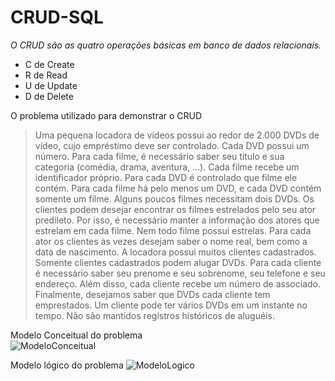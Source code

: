 # CRUD-SQL
*O CRUD são as quatro operações básicas em banco de dados relacionais.* 

* C de Create 
* R de Read
* U de Update
* D de Delete

O problema utilizado para demonstrar o CRUD
> Uma pequena locadora de vídeos possui ao redor de 2.000 DVDs de vídeo, cujo empréstimo deve ser controlado. 
> Cada DVD possui um número. Para cada filme, é necessário saber seu título e sua categoria (comédia, drama, aventura, …). 
> Cada filme recebe um identificador próprio. Para cada DVD é controlado que filme ele contém. 
> Para cada filme há pelo menos um DVD, e cada DVD contém somente um filme. Alguns poucos filmes necessitam dois DVDs. 
> Os clientes podem desejar encontrar os filmes estrelados pelo seu ator predileto. 
> Por isso, é necessário manter a informação dos atores que estrelam em cada filme. 
> Nem todo filme possui estrelas. Para cada ator os clientes às vezes desejam saber o nome real, bem como a data de nascimento. 
> A locadora possui muitos clientes cadastrados. Somente clientes cadastrados podem alugar DVDs. 
> Para cada cliente é necessário saber seu prenome e seu sobrenome, seu telefone e seu endereço. Além disso, cada cliente recebe um número de associado. 
> Finalmente, desejamos saber que DVDs cada cliente tem emprestados. Um cliente pode ter vários DVDs em um instante no tempo. 
> Não são mantidos registros históricos de aluguéis.

Modelo Conceitual do problema  
![ModeloConceitual](https://user-images.githubusercontent.com/64327735/116547162-ec850c00-a8c8-11eb-86aa-4aca02152cf3.jpg)

  Modelo lógico do problema
![ModeloLogico](https://user-images.githubusercontent.com/64327735/116547399-34a42e80-a8c9-11eb-945a-028cf7a0950d.jpg)





